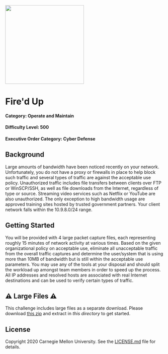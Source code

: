 <img src="../../logo.png" height="250px">

# Fire'd Up

#### Category: Operate and Maintain
#### Difficulty Level: 500
#### Executive Order Category: Cyber Defense

## Background
Large amounts of bandwidth have been noticed recently on your network. Unfortunately, you do not have a proxy or
firewalls in place to help block such traffic and several types of traffic are against the acceptable use policy.
Unauthorized traffic includes file transfers between clients over FTP or WinSCP/SSH, as well as file downloads from the
Internet, regardless of type or source. Streaming video services such as Netflix or YouTube are also unauthorized. The
only exception to high bandwidth usage are approved training sites hosted by trusted government partners. Your client
network falls within the 10.9.8.0/24 range.

## Getting Started
You will be provided with 4 large packet capture files, each representing roughly 15 minutes of network activity at
various times. Based on the given organizational policy on acceptable use, eliminate all unacceptable traffic from the
overall traffic captures and determine the user/system that is using more than 10MB of bandwidth but is still within the
acceptable use parameters. You may use any of the tools at your disposal and should split the workload up amongst team
members in order to speed up the process. All IP addresses and resolved hosts are associated with real Internet
destinations and can be used to verify certain types of traffic.

## ⚠️ Large Files ⚠️
This challenge includes large files as a separate download. Please download
[this zip](https://cisaprescup.blob.core.usgovcloudapi.net/prescup19/team-round1-om-0500-largefiles.zip)
and extract in _this directory_ to get started.


## License
Copyright 2020 Carnegie Mellon University. See the [LICENSE.md](../../LICENSE.md) file for details.